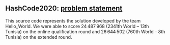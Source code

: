 ## HashCode2020: [problem statement][problem-statement]

This source code represents the solution developed by the team Hello_World. We were able to score 24 487 968 (2341th World – 13th Tunisia)
on the online qualification round and 26 644 502 (760th World – 8th Tunisia) on the extended round.

[problem-statement]: hashcode_2020_online_qualification_round.pdf